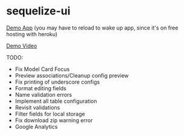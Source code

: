 # sequelize-ui

[Demo App](http://sequelizeui.herokuapp.com/) (you may have to reload to wake up app, since it's on free hosting with heroku)

[Demo Video](https://www.youtube.com/watch?v=aHT6S81YvwE)

TODO:
- Fix Model Card Focus
- Preview associations/Cleanup config preview
- Fix printing of underscore configs
- Format editing fields
- Name validation errors
- Implement all table configuration
- Revisit validations
- Filter fields for local storage
- Fix download zip warning error
- Google Analytics
